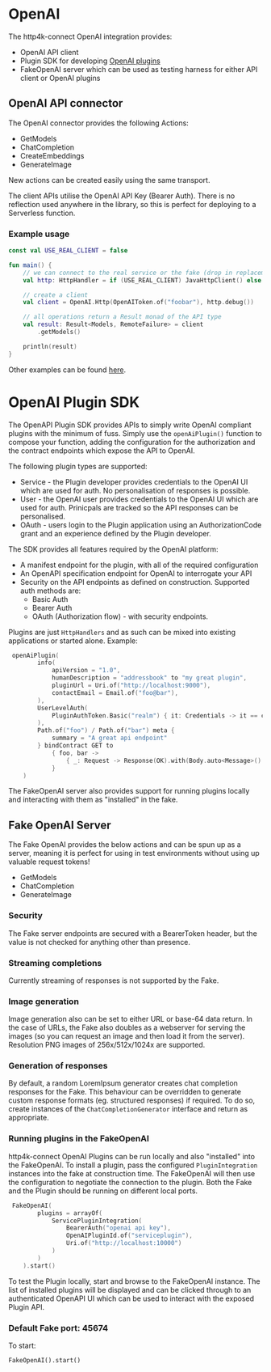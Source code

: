 # OpenAI

The http4k-connect OpenAI integration provides:
- OpenAI API client
- Plugin SDK for developing [OpenAI plugins](https://platform.openai.com/docs/plugins)
- FakeOpenAI server which can be used as testing harness for either API client or OpenAI plugins

## OpenAI API connector

The OpenAI connector provides the following Actions:

* GetModels
* ChatCompletion
* CreateEmbeddings
* GenerateImage

New actions can be created easily using the same transport.

The client APIs utilise the OpenAI API Key (Bearer Auth). There is no reflection used anywhere in the library, so
this is perfect for deploying to a Serverless function.

### Example usage

```kotlin
const val USE_REAL_CLIENT = false

fun main() {
    // we can connect to the real service or the fake (drop in replacement)
    val http: HttpHandler = if (USE_REAL_CLIENT) JavaHttpClient() else FakeOpenAI()

    // create a client
    val client = OpenAI.Http(OpenAIToken.of("foobar"), http.debug())

    // all operations return a Result monad of the API type
    val result: Result<Models, RemoteFailure> = client
        .getModels()

    println(result)
}
```

Other examples can be found [here](https://github.com/http4k/http4k-connect/tree/master/openai/fake/src/examples/kotlin).

# OpenAI Plugin SDK

The OpenAPI Plugin SDK provides APIs to simply write OpenAI compliant plugins with the minimum of fuss. Simply 
use the `openAiPlugin()` function to compose your function, adding the configuration for the authorization and 
the contract endpoints which expose the API to OpenAI. 

The following plugin types are supported:
- Service - the Plugin developer provides credentials to the OpenAI UI which are used for auth. No personalisation 
of responses is possible.
- User - the OpenAI user provides credentials to the OpenAI UI which are used for auth. Prinicpals are tracked so the
API responses can be personalised.
- OAuth - users login to the Plugin application using an AuthorizationCode grant and an experience defined by the 
Plugin developer.

The SDK provides all features required by the OpenAI platform:
- A manifest endpoint for the plugin, with all of the required configuration 
- An OpenAPI specification endpoint for OpenAI to interrogate your API
- Security on the API endpoints as defined on construction. Supported auth methods are:
  - Basic Auth
  - Bearer Auth
  - OAuth (Authorization flow) - with security endpoints. 

Plugins are just `HttpHandlers` and as such can be mixed into existing applications or started alone. Example:

```kotlin
 openAiPlugin(
        info(
            apiVersion = "1.0",
            humanDescription = "addressbook" to "my great plugin",
            pluginUrl = Uri.of("http://localhost:9000"),
            contactEmail = Email.of("foo@bar"),
        ),
        UserLevelAuth(
            PluginAuthToken.Basic("realm") { it: Credentials -> it == credentials }
        ),
        Path.of("foo") / Path.of("bar") meta {
            summary = "A great api endpoint"
        } bindContract GET to
            { foo, bar ->
                { _: Request -> Response(OK).with(Body.auto<Message>().toLens() of Message("hello $foo $bar")) }
            }
    )
```

The FakeOpenAI server also provides support for running plugins locally and interacting with them as "installed" in the fake.

## Fake OpenAI Server

The Fake OpenAI provides the below actions and can be spun up as a server, meaning it is perfect for using in test
environments without using up valuable request tokens!

* GetModels
* ChatCompletion
* GenerateImage

### Security

The Fake server endpoints are secured with a BearerToken header, but the value is not checked for anything other than
presence.

### Streaming completions

Currently streaming of responses is not supported by the Fake.

### Image generation

Image generation also can be set to either URL or base-64 data return. In the case of URLs, the Fake also doubles as a
webserver for serving the images (so you can request an image and then load it from the server). Resolution PNG images
of 256x/512x/1024x are supported.

### Generation of responses

By default, a random LoremIpsum generator creates chat completion responses for the Fake. This behaviour can be
overridden to generate custom response formats (eg. structured responses) if required. To do so, create instances of
the `ChatCompletionGenerator` interface and return as appropriate.

### Running plugins in the FakeOpenAI

http4k-connect OpenAI Plugins can be run locally and also "installed" into the FakeOpenAI. To install a plugin,
pass the configured `PluginIntegration` instances into the fake at construction time. The FakeOpenAI will then 
use the configuration to negotiate the connection to the plugin. Both the Fake and the Plugin should be running 
on different local ports.

```kotlin
 FakeOpenAI(
        plugins = arrayOf(
            ServicePluginIntegration(
                BearerAuth("openai api key"),
                OpenAIPluginId.of("serviceplugin"),
                Uri.of("http://localhost:10000")
            )
        )
    ).start()
```

To test the Plugin locally, start and browse to the FakeOpenAI instance. The list of installed plugins will 
be displayed and can be clicked through to an authenticated OpenAPI UI which can be used to interact with the 
exposed Plugin API.

### Default Fake port: 45674

To start:

```
FakeOpenAI().start()
```
